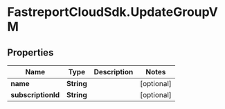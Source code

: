 # FastreportCloudSdk.UpdateGroupVM

## Properties

Name | Type | Description | Notes
------------ | ------------- | ------------- | -------------
**name** | **String** |  | [optional] 
**subscriptionId** | **String** |  | [optional] 


